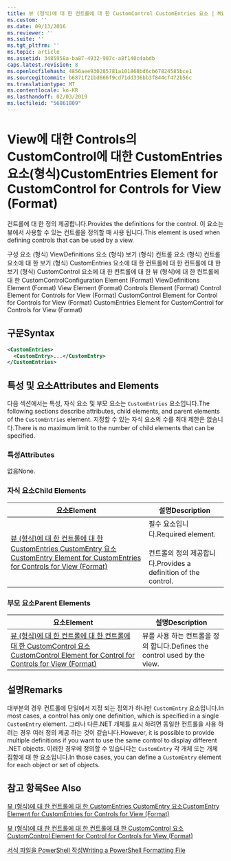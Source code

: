 ```yaml
---
title: 뷰 (형식)에 대 한 컨트롤에 대 한 CustomControl CustomEntries 요소 | Microsoft Docs
ms.custom: ''
ms.date: 09/13/2016
ms.reviewer: ''
ms.suite: ''
ms.tgt_pltfrm: ''
ms.topic: article
ms.assetid: 3485958a-ba87-4932-907c-a8f140c4abdb
caps.latest.revision: 8
ms.openlocfilehash: 4856aee930285781a101868bd6cb67824585bce1
ms.sourcegitcommit: b6871f21bd666f9cd71dd336bb3f844cf472b56c
ms.translationtype: MT
ms.contentlocale: ko-KR
ms.lasthandoff: 02/03/2019
ms.locfileid: "56861809"
---
```

# <a name="customentries-element-for-customcontrol-for-controls-for-view-format"></a><span data-ttu-id="3748c-102">View에 대한 Controls의 CustomControl에 대한 CustomEntries 요소(형식)</span><span class="sxs-lookup"><span data-stu-id="3748c-102">CustomEntries Element for CustomControl for Controls for View (Format)</span></span>

<span data-ttu-id="3748c-103">컨트롤에 대 한 정의 제공합니다.</span><span class="sxs-lookup"><span data-stu-id="3748c-103">Provides the definitions for the control.</span></span> <span data-ttu-id="3748c-104">이 요소는 뷰에서 사용할 수 있는 컨트롤을 정의할 때 사용 됩니다.</span><span class="sxs-lookup"><span data-stu-id="3748c-104">This element is used when defining controls that can be used by a view.</span></span>

<span data-ttu-id="3748c-105">구성 요소 (형식) ViewDefinitions 요소 (형식) 보기 (형식) 컨트롤 요소 (형식) 컨트롤 요소에 대 한 보기 (형식) CustomEntries 요소에 대 한 컨트롤에 대 한 컨트롤에 대 한 보기 (형식) CustomControl 요소에 대 한 컨트롤에 대 한 뷰 (형식)에 대 한 컨트롤에 대 한 CustomControl</span><span class="sxs-lookup"><span data-stu-id="3748c-105">Configuration Element (Format) ViewDefinitions Element (Format) View Element (Format) Controls Element (Format) Control Element for Controls for View (Format) CustomControl Element for Control for Controls for View (Format) CustomEntries Element for CustomControl for Controls for View (Format)</span></span>

## <a name="syntax"></a><span data-ttu-id="3748c-106">구문</span><span class="sxs-lookup"><span data-stu-id="3748c-106">Syntax</span></span>

```xml
<CustomEntries>
  <CustomEntry>...</CustomEntry>
</CustomEntries>
```

## <a name="attributes-and-elements"></a><span data-ttu-id="3748c-107">특성 및 요소</span><span class="sxs-lookup"><span data-stu-id="3748c-107">Attributes and Elements</span></span>

<span data-ttu-id="3748c-108">다음 섹션에서는 특성, 자식 요소 및 부모 요소는 `CustomEntries` 요소입니다.</span><span class="sxs-lookup"><span data-stu-id="3748c-108">The following sections describe attributes, child elements, and parent elements of the `CustomEntries` element.</span></span> <span data-ttu-id="3748c-109">지정할 수 있는 자식 요소의 수를 최대 제한은 없습니다.</span><span class="sxs-lookup"><span data-stu-id="3748c-109">There is no maximum limit to the number of child elements that can be specified.</span></span>

### <a name="attributes"></a><span data-ttu-id="3748c-110">특성</span><span class="sxs-lookup"><span data-stu-id="3748c-110">Attributes</span></span>

<span data-ttu-id="3748c-111">없음</span><span class="sxs-lookup"><span data-stu-id="3748c-111">None.</span></span>

### <a name="child-elements"></a><span data-ttu-id="3748c-112">자식 요소</span><span class="sxs-lookup"><span data-stu-id="3748c-112">Child Elements</span></span>

|<span data-ttu-id="3748c-113">요소</span><span class="sxs-lookup"><span data-stu-id="3748c-113">Element</span></span>|<span data-ttu-id="3748c-114">설명</span><span class="sxs-lookup"><span data-stu-id="3748c-114">Description</span></span>|
|-------------|-----------------|
|[<span data-ttu-id="3748c-115">뷰 (형식)에 대 한 컨트롤에 대 한 CustomEntries CustomEntry 요소</span><span class="sxs-lookup"><span data-stu-id="3748c-115">CustomEntry Element for CustomEntries for Controls for View (Format)</span></span>](./customentry-element-for-customentries-for-controls-for-view-format.md)|<span data-ttu-id="3748c-116">필수 요소입니다.</span><span class="sxs-lookup"><span data-stu-id="3748c-116">Required element.</span></span><br /><br /> <span data-ttu-id="3748c-117">컨트롤의 정의 제공합니다.</span><span class="sxs-lookup"><span data-stu-id="3748c-117">Provides a definition of the control.</span></span>|

### <a name="parent-elements"></a><span data-ttu-id="3748c-118">부모 요소</span><span class="sxs-lookup"><span data-stu-id="3748c-118">Parent Elements</span></span>

|<span data-ttu-id="3748c-119">요소</span><span class="sxs-lookup"><span data-stu-id="3748c-119">Element</span></span>|<span data-ttu-id="3748c-120">설명</span><span class="sxs-lookup"><span data-stu-id="3748c-120">Description</span></span>|
|-------------|-----------------|
|[<span data-ttu-id="3748c-121">뷰 (형식)에 대 한 컨트롤에 대 한 컨트롤에 대 한 CustomControl 요소</span><span class="sxs-lookup"><span data-stu-id="3748c-121">CustomControl Element for Control for Controls for View (Format)</span></span>](./customcontrol-element-for-control-for-controls-for-view-format.md)|<span data-ttu-id="3748c-122">뷰를 사용 하는 컨트롤을 정의 합니다.</span><span class="sxs-lookup"><span data-stu-id="3748c-122">Defines the control used by the view.</span></span>|

## <a name="remarks"></a><span data-ttu-id="3748c-123">설명</span><span class="sxs-lookup"><span data-stu-id="3748c-123">Remarks</span></span>

<span data-ttu-id="3748c-124">대부분의 경우 컨트롤에 단일에서 지정 되는 정의가 하나만 `CustomEntry` 요소입니다.</span><span class="sxs-lookup"><span data-stu-id="3748c-124">In most cases, a control has only one definition, which is specified in a single `CustomEntry` element.</span></span> <span data-ttu-id="3748c-125">그러나 다른.NET 개체를 표시 하려면 동일한 컨트롤을 사용 하려는 경우 여러 정의 제공 하는 것이 같습니다.</span><span class="sxs-lookup"><span data-stu-id="3748c-125">However, it is possible to provide multiple definitions if you want to use the same control to display different .NET objects.</span></span> <span data-ttu-id="3748c-126">이러한 경우에 정의할 수 있습니다는 `CustomEntry` 각 개체 또는 개체 집합에 대 한 요소입니다.</span><span class="sxs-lookup"><span data-stu-id="3748c-126">In those cases, you can define a `CustomEntry` element for each object or set of objects.</span></span>

## <a name="see-also"></a><span data-ttu-id="3748c-127">참고 항목</span><span class="sxs-lookup"><span data-stu-id="3748c-127">See Also</span></span>

[<span data-ttu-id="3748c-128">뷰 (형식)에 대 한 컨트롤에 대 한 CustomEntries CustomEntry 요소</span><span class="sxs-lookup"><span data-stu-id="3748c-128">CustomEntry Element for CustomEntries for Controls for View (Format)</span></span>](./customentry-element-for-customentries-for-controls-for-view-format.md)

[<span data-ttu-id="3748c-129">뷰 (형식)에 대 한 컨트롤에 대 한 컨트롤에 대 한 CustomControl 요소</span><span class="sxs-lookup"><span data-stu-id="3748c-129">CustomControl Element for Control for Controls for View (Format)</span></span>](./customcontrol-element-for-control-for-controls-for-view-format.md)

[<span data-ttu-id="3748c-130">서식 파일을 PowerShell 작성</span><span class="sxs-lookup"><span data-stu-id="3748c-130">Writing a PowerShell Formatting File</span></span>](./writing-a-powershell-formatting-file.md)
